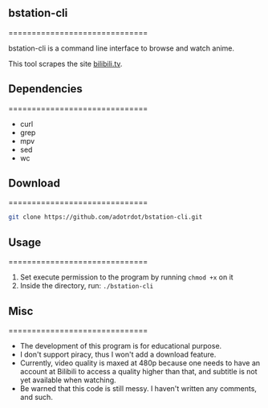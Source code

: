 ## bstation-cli
==============================

bstation-cli is a command line interface to browse and watch anime.

This tool scrapes the site [bilibili.tv](https://www.bilibili.tv).

## Dependencies
==============================

- curl
- grep
- mpv
- sed
- wc

## Download
==============================

```bash
git clone https://github.com/adotrdot/bstation-cli.git
```

## Usage
==============================

1. Set execute permission to the program by running `chmod +x` on it
1. Inside the directory, run: `./bstation-cli`

## Misc
==============================

- The development of this program is for educational purpose.
- I don't support piracy, thus I won't add a download feature.
- Currently, video quality is maxed at 480p because one needs to have an account at Bilibili to access a quality higher than that, and subtitle is not yet available when watching.
- Be warned that this code is still messy. I haven't written any comments, and such.
